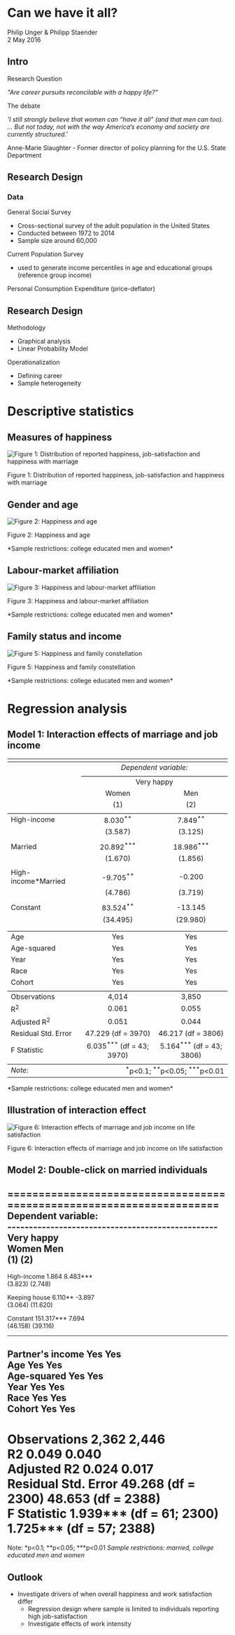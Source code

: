 # Can we have it all?
Philip Unger & Philipp Staender  
2 May 2016  





## Intro

<div class="black">
Research Question
</div>

*"Are career pursuits reconcilable with a happy life?"* 

<div class="black">
The debate
</div>

*'I still strongly believe that women can “have it all” (and that men can too). ... But not today, not with the way America’s economy and society are currently structured.'*

<div class="black">
Anne-Marie Slaughter - Former director of policy planning for the U.S. State Department
</div>


## Research Design 

### Data

<div class="black">
General Social Survey
</div>

- Cross-sectional survey of the adult population in the United States
- Conducted between 1972 to 2014
- Sample size around 60,000

<div class="black">
Current Population Survey
</div>

- used to generate income percentiles in age and educational groups (reference group income)

<div class="black">
Personal Consumption Expenditure (price-deflator)
</div>

## Research Design 

<div class="black">
Methodology
</div>

- Graphical analysis
- Linear Probability Model

<div class="black">
Operationalization
</div>

- Defining career
- Sample heterogeneity 

# Descriptive statistics

## Measures of happiness

<div class="figure">
<img src="Can_we_have_it_all__files/figure-html/unnamed-chunk-2-1.png" alt="Figure 1: Distribution of reported happiness, job-satisfaction and happiness with marriage"  />
<p class="caption">Figure 1: Distribution of reported happiness, job-satisfaction and happiness with marriage</p>
</div>

## Gender and age
<div class="figure">
<img src="Can_we_have_it_all__files/figure-html/unnamed-chunk-3-1.png" alt="Figure 2: Happiness and age"  />
<p class="caption">Figure 2: Happiness and age</p>
</div>
*Sample restrictions: college educated men and women*

## Labour-market affiliation
<div class="figure">
<img src="Can_we_have_it_all__files/figure-html/unnamed-chunk-4-1.png" alt="Figure 3: Happiness and labour-market affiliation"  />
<p class="caption">Figure 3: Happiness and labour-market affiliation</p>
</div>
*Sample restrictions: college educated men and women*

## Family status and income
<div class="figure">
<img src="Can_we_have_it_all__files/figure-html/unnamed-chunk-5-1.png" alt="Figure 5: Happiness and family constellation"  />
<p class="caption">Figure 5: Happiness and family constellation</p>
</div>
*Sample restrictions: college educated men and women*

# Regression analysis

## Model 1: Interaction effects of marriage and job income

<table style="text-align:center"><tr><td colspan="3" style="border-bottom: 1px solid black"></td></tr><tr><td style="text-align:left"></td><td colspan="2"><em>Dependent variable:</em></td></tr>
<tr><td></td><td colspan="2" style="border-bottom: 1px solid black"></td></tr>
<tr><td style="text-align:left"></td><td colspan="2">Very happy</td></tr>
<tr><td style="text-align:left"></td><td>Women</td><td>Men</td></tr>
<tr><td style="text-align:left"></td><td>(1)</td><td>(2)</td></tr>
<tr><td colspan="3" style="border-bottom: 1px solid black"></td></tr><tr><td style="text-align:left">High-income</td><td>8.030<sup>**</sup></td><td>7.849<sup>**</sup></td></tr>
<tr><td style="text-align:left"></td><td>(3.587)</td><td>(3.125)</td></tr>
<tr><td style="text-align:left"></td><td></td><td></td></tr>
<tr><td style="text-align:left">Married</td><td>20.892<sup>***</sup></td><td>18.986<sup>***</sup></td></tr>
<tr><td style="text-align:left"></td><td>(1.670)</td><td>(1.856)</td></tr>
<tr><td style="text-align:left"></td><td></td><td></td></tr>
<tr><td style="text-align:left">High-income*Married</td><td>-9.705<sup>**</sup></td><td>-0.200</td></tr>
<tr><td style="text-align:left"></td><td>(4.786)</td><td>(3.719)</td></tr>
<tr><td style="text-align:left"></td><td></td><td></td></tr>
<tr><td style="text-align:left">Constant</td><td>83.524<sup>**</sup></td><td>-13.145</td></tr>
<tr><td style="text-align:left"></td><td>(34.495)</td><td>(29.980)</td></tr>
<tr><td style="text-align:left"></td><td></td><td></td></tr>
<tr><td colspan="3" style="border-bottom: 1px solid black"></td></tr><tr><td style="text-align:left">Age</td><td>Yes</td><td>Yes</td></tr>
<tr><td style="text-align:left">Age-squared</td><td>Yes</td><td>Yes</td></tr>
<tr><td style="text-align:left">Year</td><td>Yes</td><td>Yes</td></tr>
<tr><td style="text-align:left">Race</td><td>Yes</td><td>Yes</td></tr>
<tr><td style="text-align:left">Cohort</td><td>Yes</td><td>Yes</td></tr>
<tr><td colspan="3" style="border-bottom: 1px solid black"></td></tr><tr><td style="text-align:left">Observations</td><td>4,014</td><td>3,850</td></tr>
<tr><td style="text-align:left">R<sup>2</sup></td><td>0.061</td><td>0.055</td></tr>
<tr><td style="text-align:left">Adjusted R<sup>2</sup></td><td>0.051</td><td>0.044</td></tr>
<tr><td style="text-align:left">Residual Std. Error</td><td>47.229 (df = 3970)</td><td>46.217 (df = 3806)</td></tr>
<tr><td style="text-align:left">F Statistic</td><td>6.035<sup>***</sup> (df = 43; 3970)</td><td>5.164<sup>***</sup> (df = 43; 3806)</td></tr>
<tr><td colspan="3" style="border-bottom: 1px solid black"></td></tr><tr><td style="text-align:left"><em>Note:</em></td><td colspan="2" style="text-align:right"><sup>*</sup>p<0.1; <sup>**</sup>p<0.05; <sup>***</sup>p<0.01</td></tr>
</table>
*Sample restrictions: college educated men and women*

## Illustration of interaction effect

<div class="figure">
<img src="Can_we_have_it_all__files/figure-html/unnamed-chunk-7-1.png" alt="Figure 6: Interaction effects of marriage and job income on life satisfaction"  />
<p class="caption">Figure 6: Interaction effects of marriage and job income on life satisfaction</p>
</div>

## Model 2: Double-click on married individuals

=====================================================================
                                   Dependent variable:               
                    -------------------------------------------------
                                       Very happy                    
                             Women                     Men           
                              (1)                      (2)           
---------------------------------------------------------------------
High-income                  1.864                   8.483***        
                            (3.823)                  (2.748)         
                                                                     
Keeping house               6.110**                   -3.897         
                            (3.064)                  (11.620)        
                                                                     
Constant                   151.317***                 7.694          
                            (46.158)                 (39.116)        
                                                                     
---------------------------------------------------------------------
Partner's income              Yes                      Yes           
Age                           Yes                      Yes           
Age-squared                   Yes                      Yes           
Year                          Yes                      Yes           
Race                          Yes                      Yes           
Cohort                        Yes                      Yes           
---------------------------------------------------------------------
Observations                 2,362                    2,446          
R2                           0.049                    0.040          
Adjusted R2                  0.024                    0.017          
Residual Std. Error    49.268 (df = 2300)       48.653 (df = 2388)   
F Statistic         1.939*** (df = 61; 2300) 1.725*** (df = 57; 2388)
=====================================================================
Note:                                     *p<0.1; **p<0.05; ***p<0.01
*Sample restrictions: married, college educated men and women*


## Outlook

- Investigate drivers of when overall happiness and work satisfaction differ
  + Regression design where sample is limited to individuals reporting high job-satisfaction
  + Investigate effects of work intensity

